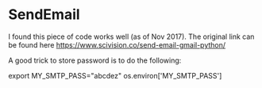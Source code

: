 # SendEmail

I found this piece of code works well (as of Nov 2017). The original link can be found here https://www.scivision.co/send-email-gmail-python/

A good trick to store password is to do the following:

export MY_SMTP_PASS="abcdez"
os.environ['MY_SMTP_PASS']

